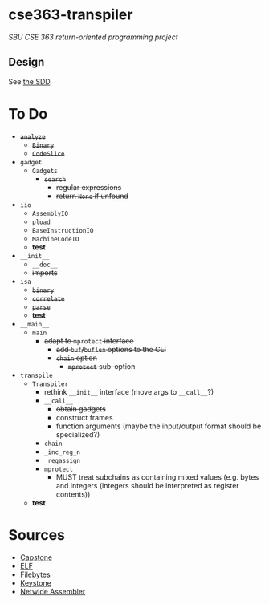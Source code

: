 # cse363-transpiler
*SBU CSE 363 return-oriented programming project*

## Design
See [the SDD](SDD.md).

# To Do
- ~~`analyze`~~
	- ~~`Binary`~~
	- ~~`CodeSlice`~~
- ~~`gadget`~~
	- ~~`Gadgets`~~
		- ~~`search`~~
			- ~~regular expressions~~
			- ~~return `None` if unfound~~
- `iio`
	- `AssemblyIO`
	- `pload`
	- `BaseInstructionIO`
	- `MachineCodeIO`
	- **test**
- `__init__`
	- `__doc__`
	- ~~imports~~
- `isa`
	- ~~`binary`~~
	- ~~`correlate`~~
	- ~~`parse`~~
	- **test**
- `__main__`
	- `main`
		- ~~adapt to `mprotect` interface~~
			- ~~add `buf`/`buflen` options to the CLI~~
			- ~~`chain` option~~
				- ~~`mprotect` sub-option~~
- `transpile`
	- `Transpiler`
		- rethink `__init__` interface (move args to `__call__`?)
		- `__call__`
			- ~~obtain gadgets~~
			- construct frames
			- function arguments (maybe the input/output format
				should be specialized?)
		- `chain`
		- `_inc_reg_n`
		- `_regassign`
		- `mprotect`
			- MUST treat subchains as containing mixed values
				(e.g. bytes and integers (integers should be
				interpreted as register contents))
	- **test**

# Sources
- [Capstone](https://www.capstone-engine.org)
- [ELF](https://wiki.osdev.org/ELF)
- [Filebytes]()
- [Keystone](https://keystone-engine.org)
- [Netwide Assembler]()


